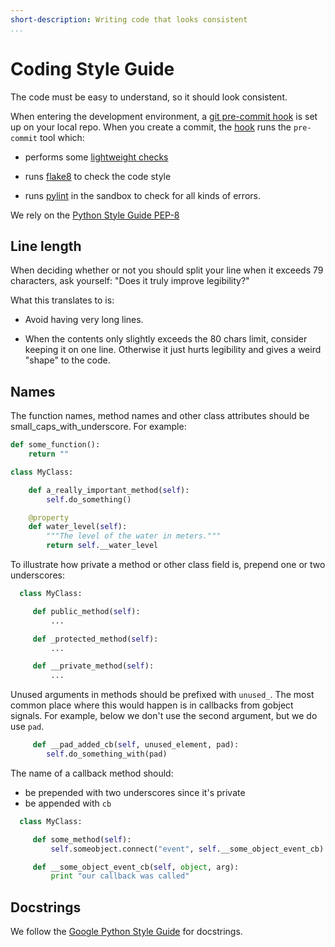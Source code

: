```yaml
---
short-description: Writing code that looks consistent
...
```


# Coding Style Guide

The code must be easy to understand, so it should look consistent.

When entering the development environment, a [git pre-commit
hook](https://git-scm.com/book/en/v2/Customizing-Git-Git-Hooks) is set
up on your local repo. When you create a commit, the
[hook](https://gitlab.gnome.org/GNOME/pitivi/blob/master/pre-commit.hook)
runs the `pre-commit` tool which:

- performs some [lightweight
checks](https://gitlab.gnome.org/GNOME/pitivi/blob/master/.pre-commit-config.yaml)

- runs [flake8](https://gitlab.com/pycqa/flake8) to check the code style

- runs
[pylint](https://gitlab.gnome.org/GNOME/pitivi/blob/master/pylint.rc) in
the sandbox to check for all kinds of errors.

We rely on the [Python Style Guide PEP-8](https://www.python.org/dev/peps/pep-0008/)


## Line length
When deciding whether or not you should split your line when it exceeds
79 characters, ask yourself: "Does it truly improve legibility?"

What this translates to is:

- Avoid having very long lines.

- When the contents only slightly exceeds the 80 chars limit,
consider keeping it on one line. Otherwise it just hurts legibility and
gives a weird "shape" to the code.

## Names
The function names, method names and other class attributes should be
small_caps_with_underscore. For example:
``` python
def some_function():
    return ""

class MyClass:

    def a_really_important_method(self):
        self.do_something()

    @property
    def water_level(self):
        """The level of the water in meters."""
        return self.__water_level
```

To illustrate how private a method or other class field is, prepend
one or two underscores:
``` python
  class MyClass:

     def public_method(self):
         ...

     def _protected_method(self):
         ...

     def __private_method(self):
         ...
```

Unused arguments in methods should be prefixed with `unused_`.
The most common place where this would happen is in callbacks from
gobject signals. For example, below we don't use the second argument,
but we do use `pad`.

``` python
     def __pad_added_cb(self, unused_element, pad):
        self.do_something_with(pad)
```

The name of a callback method should:

  - be prepended with two underscores since it's private
  - be appended with `cb`

``` python
  class MyClass:

     def some_method(self):
         self.someobject.connect("event", self.__some_object_event_cb)

     def __some_object_event_cb(self, object, arg):
         print "our callback was called"
```

## Docstrings
We follow the [Google Python Style Guide](https://google.github.io/styleguide/pyguide.html#38-comments-and-docstrings)
for docstrings.

